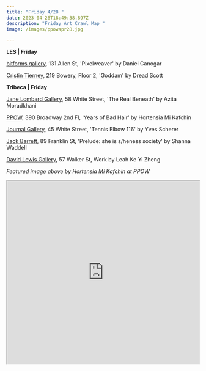 ```yaml
---
title: "Friday 4/28 "
date: 2023-04-26T18:49:38.897Z
description: "Friday Art Crawl Map "
image: /images/ppowapr28.jpg

---
```

**L﻿ES | Friday**

[bitforms gallery](https://bitforms.art/exhibition/pixelweaver-daniel-canogar/), 131 Allen St, 'Pixelweaver' by Daniel Canogar

[Cristin Tierney](https://www.cristintierney.com/exhibitions/87-dread-scott-goddam/cover/), 219 Bowery, Floor 2, 'Goddam' by Dread Scott

**T﻿ribeca | Friday**

[Jane Lombard Gallery](https://www.janelombardgallery.com/azita-moradkhani-the-real-beneath), 58 White Street, 'The Real Beneath' by Azita Moradkhani

[PPOW](https://www.ppowgallery.com/exhibitions), 390 Broadway 2nd Fl, 'Years of Bad Hair' by Hortensia Mi Kafchin

[Journal Gallery](https://www.thejournalinc.com/gallery/events/tennis-elbow-116-yves-scherer), 45 White Street, 'Tennis Elbow 116' by Yves Scherer

[Jack Barrett](https://www.jackbarrettgallery.com/exhibitions), 89 Franklin St, 'Prelude: she is s/heness society' by Shanna Waddell

[David Lewis Gallery](https://www.davidlewisgallery.com/exhibitions/leah-ke-yi-zheng-2), 57 Walker St, Work by Leah Ke Yi Zheng

*F﻿eatured image above by Hortensia Mi Kafchin at PPOW*

<iframe src="https://www.google.com/maps/d/u/3/embed?mid=1qZ-i8me5IoGPb6JwnhR7ws34t4h7mXU&ehbc=2E312F" width="100%" height="480"></iframe>